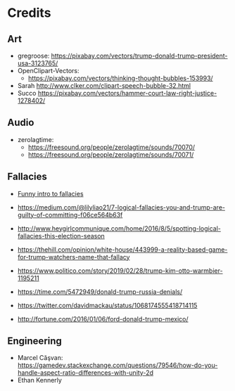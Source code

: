 # Credits

## Art

- gregroose: <https://pixabay.com/vectors/trump-donald-trump-president-usa-3123765/>
- OpenClipart-Vectors:
    - <https://pixabay.com/vectors/thinking-thought-bubbles-153993/>
- Sarah <http://www.clker.com/clipart-speech-bubble-32.html>
- Succo <https://pixabay.com/vectors/hammer-court-law-right-justice-1278402/>

## Audio

- zerolagtime:
    - <https://freesound.org/people/zerolagtime/sounds/70070/>
    - <https://freesound.org/people/zerolagtime/sounds/70071/>

## Fallacies

- [Funny intro to fallacies](https://www.boredpanda.com/bad-argument-false-fallacies-dummies)

- <https://medium.com/@lilyliao21/7-logical-fallacies-you-and-trump-are-guilty-of-committing-f06ce564b63f>
- <http://www.heygirlcommunique.com/home/2016/8/5/spotting-logical-fallacies-this-election-season>
- <https://thehill.com/opinion/white-house/443999-a-reality-based-game-for-trump-watchers-name-that-fallacy>
- <https://www.politico.com/story/2019/02/28/trump-kim-otto-warmbier-1195211>
- <https://time.com/5472949/donald-trump-russia-denials/>
- <https://twitter.com/davidmackau/status/1068174555418714115>
- <http://fortune.com/2016/01/06/ford-donald-trump-mexico/>

## Engineering

- Marcel Căşvan: <https://gamedev.stackexchange.com/questions/79546/how-do-you-handle-aspect-ratio-differences-with-unity-2d>
- Ethan Kennerly
